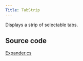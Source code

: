```yaml
---
Title: TabStrip
---
```

Displays a strip of selectable tabs.

## Source code
[Expander.cs](https://github.com/AvaloniaUI/Avalonia/blob/master/src/Avalonia.Controls/Primitives/TabStrip.cs)
